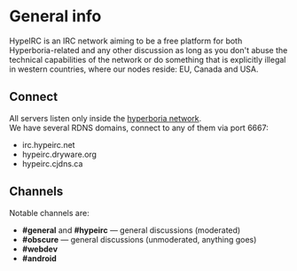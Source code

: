 # General info

HypeIRC is an IRC network aiming to be a free platform for both
Hyperboria-related and any other discussion as long as you don't
abuse the technical capabilities of the network or do something
that is explicitly illegal in western countries, where our nodes
reside: EU, Canada and USA.

## Connect

All servers listen only inside the [hyperboria network](http://hyperboria.net).  
We have several RDNS domains, connect to any of them via port 6667:

* irc.hypeirc.net
* hypeirc.dryware.org
* hypeirc.cjdns.ca

## Channels

Notable channels are:

* **#general** and **#hypeirc** — general discussions (moderated)
* **#obscure** — general discussions (unmoderated, anything goes)
* **#webdev**
* **#android**
